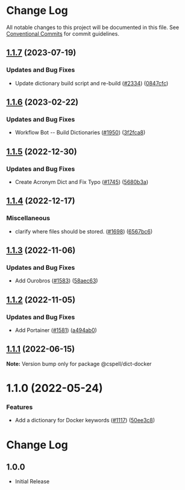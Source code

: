 # Change Log

All notable changes to this project will be documented in this file.
See [Conventional Commits](https://conventionalcommits.org) for commit guidelines.

## [1.1.7](https://github.com/streetsidesoftware/cspell-dicts/compare/@cspell/dict-docker@1.1.6...@cspell/dict-docker@1.1.7) (2023-07-19)


### Updates and Bug Fixes

* Update dictionary build script and re-build ([#2334](https://github.com/streetsidesoftware/cspell-dicts/issues/2334)) ([0847cfc](https://github.com/streetsidesoftware/cspell-dicts/commit/0847cfc9623018940e7761e08eeba0ec7c0a320e))

## [1.1.6](https://github.com/streetsidesoftware/cspell-dicts/compare/@cspell/dict-docker@1.1.5...@cspell/dict-docker@1.1.6) (2023-02-22)


### Updates and Bug Fixes

* Workflow Bot -- Build Dictionaries ([#1950](https://github.com/streetsidesoftware/cspell-dicts/issues/1950)) ([3f2fca8](https://github.com/streetsidesoftware/cspell-dicts/commit/3f2fca8b64c800723cc572f5ef83e92d5ec64673))

## [1.1.5](https://github.com/streetsidesoftware/cspell-dicts/compare/@cspell/dict-docker@1.1.4...@cspell/dict-docker@1.1.5) (2022-12-30)


### Updates and Bug Fixes

* Create Acronym Dict and Fix Typo ([#1745](https://github.com/streetsidesoftware/cspell-dicts/issues/1745)) ([5680b3a](https://github.com/streetsidesoftware/cspell-dicts/commit/5680b3a64b43fab66e38c11885eb49c3daadaaed))

## [1.1.4](https://github.com/streetsidesoftware/cspell-dicts/compare/@cspell/dict-docker@1.1.3...@cspell/dict-docker@1.1.4) (2022-12-17)


### Miscellaneous

* clarify where files should be stored. ([#1698](https://github.com/streetsidesoftware/cspell-dicts/issues/1698)) ([6567bc6](https://github.com/streetsidesoftware/cspell-dicts/commit/6567bc62130404cb32945bdcc3bf07316c839396))

## [1.1.3](https://github.com/streetsidesoftware/cspell-dicts/compare/@cspell/dict-docker@1.1.2...@cspell/dict-docker@1.1.3) (2022-11-06)


### Updates and Bug Fixes

* Add Ourobros ([#1583](https://github.com/streetsidesoftware/cspell-dicts/issues/1583)) ([58aec63](https://github.com/streetsidesoftware/cspell-dicts/commit/58aec63b01858980960c02f13908048b3ac77c0a))

## [1.1.2](https://github.com/streetsidesoftware/cspell-dicts/compare/@cspell/dict-docker@1.1.1...@cspell/dict-docker@1.1.2) (2022-11-05)


### Updates and Bug Fixes

* Add Portainer ([#1581](https://github.com/streetsidesoftware/cspell-dicts/issues/1581)) ([a494ab0](https://github.com/streetsidesoftware/cspell-dicts/commit/a494ab0c46a845099bf18fcb2a85450d5c359241))

## [1.1.1](https://github.com/streetsidesoftware/cspell-dicts/compare/@cspell/dict-docker@1.1.0...@cspell/dict-docker@1.1.1) (2022-06-15)

**Note:** Version bump only for package @cspell/dict-docker





# 1.1.0 (2022-05-24)


### Features

* Add a dictionary for Docker keywords ([#1117](https://github.com/streetsidesoftware/cspell-dicts/issues/1117)) ([50ee3c8](https://github.com/streetsidesoftware/cspell-dicts/commit/50ee3c84f61d1da5622cdd305af4a8b67383bfd3))





# Change Log

## 1.0.0

- Initial Release

